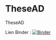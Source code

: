 # TheseAD
TheseAD

Lien Binder : 
[![Binder](https://mybinder.org/badge_logo.svg)](https://mybinder.org/v2/gh/MricDzi/TheseAD/HEAD)
